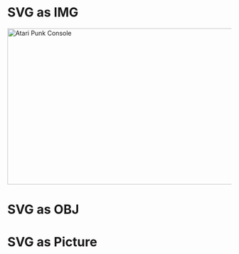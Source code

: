 <h1>SVG as IMG</h1>
<img src="https://github.com/mzuelch/CATs-Eurosynth/blob/main/GitHub/Media/Standard%20Line/Atari%20Punk%20Console.svg" alt="Atari Punk Console" width="600" height="350" >
<h1>SVG as OBJ</h1>
<object data="https://github.com/mzuelch/CATs-Eurosynth/blob/main/GitHub/Media/Standard%20Line/Atari%20Punk%20Console.svg" type="image/svg+xml" width="600" height="193">
<h1>SVG as Picture</h1>
<picture>
    <source srcset="https://github.com/mzuelch/CATs-Eurosynth/blob/main/GitHub/Media/Standard%20Line/Atari%20Punk%20Console.svg" type="image/svg+xml">
</picture>
